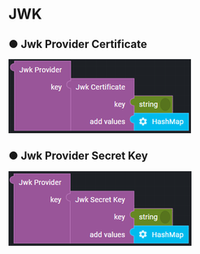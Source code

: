 # JWK

## ● Jwk Provider Certificate

![](../../../.gitbook/assets/image%20%28245%29.png)

## ● Jwk Provider Secret Key

![](../../../.gitbook/assets/image%20%28273%29.png)

